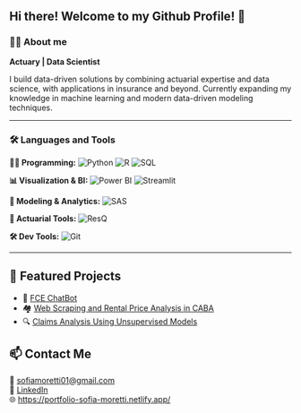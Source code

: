 ## Hi there! Welcome to my Github Profile! 👋 


### 🙋‍♀️ About me

**Actuary | Data Scientist** 

I build data-driven solutions by combining actuarial expertise and data science, with applications in insurance and beyond.
Currently expanding my knowledge in machine learning and modern data-driven modeling techniques.

---

### 🛠️ Languages and Tools

**🧑‍💻 Programming:** ![Python](https://img.shields.io/badge/Python-3776AB?style=for-the-badge&logo=python&logoColor=white) ![R](https://img.shields.io/badge/R-276DC3?style=for-the-badge&logo=r&logoColor=white) ![SQL](https://img.shields.io/badge/SQL-003B57?style=for-the-badge&logo=postgresql&logoColor=white)

**📊 Visualization & BI:** ![Power BI](https://img.shields.io/badge/Power%20BI-F2C811?style=for-the-badge&logo=powerbi&logoColor=black) ![Streamlit](https://img.shields.io/badge/Streamlit-FF4B4B?style=for-the-badge&logo=streamlit&logoColor=white)

**🤖 Modeling & Analytics:** ![SAS](https://img.shields.io/badge/SAS-007ACC?style=for-the-badge&logo=analytics&logoColor=white)

**📐 Actuarial Tools:** ![ResQ](https://img.shields.io/badge/ResQ-444444?style=for-the-badge&logo=data&logoColor=white)

**🛠️ Dev Tools:** ![Git](https://img.shields.io/badge/Git-F05032?style=for-the-badge&logo=git&logoColor=white)

---

## 🚀 Featured Projects

- 🧠 [FCE ChatBot](https://github.com/SOFIAMORETTI01/FCE-ChatBot)  
- 🏘️ [Web Scraping and Rental Price Analysis in CABA](https://github.com/SOFIAMORETTI01/rent_analytics)  
- 🔍 [Claims Analysis Using Unsupervised Models](https://github.com/SOFIAMORETTI01/Claim_anomalies)


## 📫 Contact Me  
📧 sofiamoretti01@gmail.com  
🔗 [LinkedIn](https://www.linkedin.com/in/sofia-dana-moretti/)  
🌐 https://portfolio-sofia-moretti.netlify.app/

